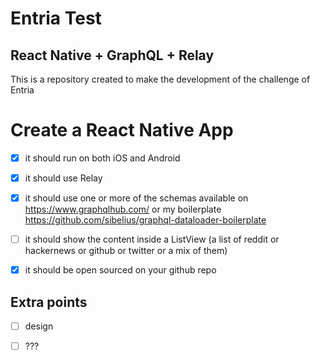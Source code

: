 # Entria Test
## React Native + GraphQL + Relay

This is a repository created to make the development of the challenge of Entria

# Create a React Native App
- [x] it should run on both iOS and Android
- [x] it should use Relay
- [x] it should use one or more of the schemas available on https://www.graphqlhub.com/ or my boilerplate https://github.com/sibelius/graphql-dataloader-boilerplate

- [ ] it should show the content inside a ListView (a list of reddit or hackernews or github or twitter or a mix of them)
- [x] it should be open sourced on your github repo

## Extra points
- [ ] design
- [ ] ???


